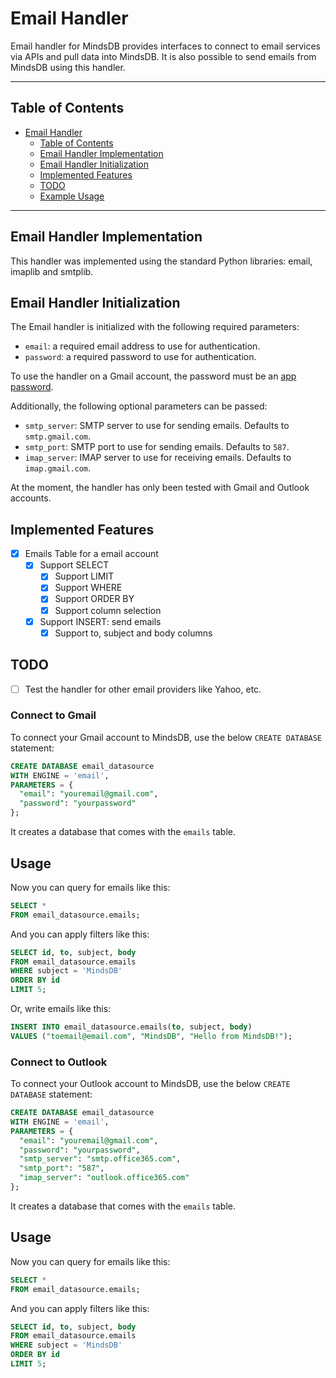 # Email Handler

Email handler for MindsDB provides interfaces to connect to email services via APIs and pull data into MindsDB. It is also possible to send emails from MindsDB using this handler.

---

## Table of Contents

- [Email Handler](#github-handler)
  - [Table of Contents](#table-of-contents)
  - [Email Handler Implementation](#sendinblue-handler-implementation)
  - [Email Handler Initialization](#sendinblue-handler-initialization)
  - [Implemented Features](#implemented-features)
  - [TODO](#todo)
  - [Example Usage](#example-usage)

---

## Email Handler Implementation

This handler was implemented using the standard Python libraries: email, imaplib and smtplib.

## Email Handler Initialization

The Email handler is initialized with the following required parameters:

- `email`: a required email address to use for authentication.
- `password`: a required password to use for authentication.

To use the handler on a Gmail account, the password must be an [app password](https://support.google.com/accounts/answer/185833?hl=en).

Additionally, the following optional parameters can be passed:

- `smtp_server`: SMTP server to use for sending emails. Defaults to `smtp.gmail.com`.
- `smtp_port`: SMTP port to use for sending emails. Defaults to `587`.
- `imap_server`: IMAP server to use for receiving emails. Defaults to `imap.gmail.com`.

At the moment, the handler has only been tested with Gmail and Outlook accounts.

## Implemented Features

- [x] Emails Table for a email account
  - [x] Support SELECT
    - [x] Support LIMIT
    - [x] Support WHERE
    - [x] Support ORDER BY
    - [x] Support column selection
  - [x] Support INSERT: send emails
    - [x] Support to, subject and body columns

## TODO

- [ ] Test the handler for other email providers like Yahoo, etc.


### Connect to Gmail

To connect your Gmail account to MindsDB, use the below `CREATE DATABASE` statement:

```sql
CREATE DATABASE email_datasource
WITH ENGINE = 'email',
PARAMETERS = {
  "email": "youremail@gmail.com",
  "password": "yourpassword"
};
```

It creates a database that comes with the `emails` table.

## Usage

Now you can query for emails like this:

```sql
SELECT *
FROM email_datasource.emails;
```

And you can apply filters like this:

```sql
SELECT id, to, subject, body
FROM email_datasource.emails
WHERE subject = 'MindsDB'
ORDER BY id
LIMIT 5;
```

Or, write emails like this:

```sql
INSERT INTO email_datasource.emails(to, subject, body)
VALUES ("toemail@email.com", "MindsDB", "Hello from MindsDB!");
```

### Connect to Outlook

To connect your Outlook account to MindsDB, use the below `CREATE DATABASE` statement:

```sql
CREATE DATABASE email_datasource
WITH ENGINE = 'email',
PARAMETERS = {
  "email": "youremail@gmail.com",
  "password": "yourpassword",
  "smtp_server": "smtp.office365.com", 
  "smtp_port": "587", 
  "imap_server": "outlook.office365.com" 
};
```

It creates a database that comes with the `emails` table.

## Usage

Now you can query for emails like this:

```sql
SELECT *
FROM email_datasource.emails;
```

And you can apply filters like this:

```sql
SELECT id, to, subject, body
FROM email_datasource.emails
WHERE subject = 'MindsDB'
ORDER BY id
LIMIT 5;
```
